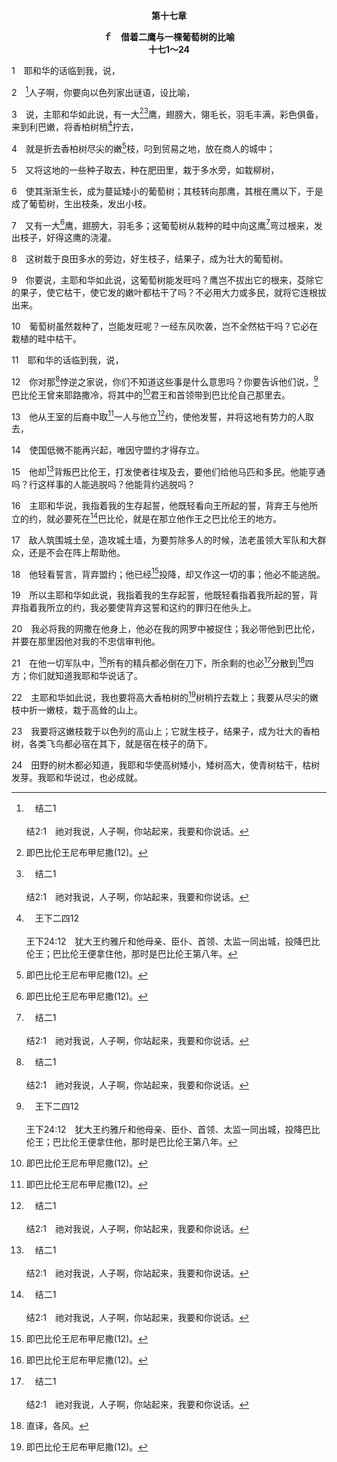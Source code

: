 <p style="text-align:center;font-weight:bold;">第十七章</p>

<p style="text-align:center;font-weight:bold;">ｆ　借着二鹰与一棵葡萄树的比喻<br>十七1～24</p>

1　耶和华的话临到我，说，

2　[^a]人子啊，你要向以色列家出谜语，设比喻，

[^a]:　结二1<br><br>结2:1　祂对我说，人子啊，你站起来，我要和你说话。

3　说，主耶和华如此说，有一大[^1][^a]鹰，翅膀大，翎毛长，羽毛丰满，彩色俱备，来到利巴嫩，将香柏树梢[^b]拧去，

[^1]:即巴比伦王尼布甲尼撒(12)。

[^a]:　参结十七12<br><br>结17:12　你对那悖逆之家说，你们不知道这些事是什么意思吗？你要告诉他们说，巴比伦王曾来耶路撒冷，将其中的君王和首领带到巴比伦自己那里去。

[^b]:　王下二四12<br><br>王下24:12　犹大王约雅斤和他母亲、臣仆、首领、太监一同出城，投降巴比伦王；巴比伦王便拿住他，那时是巴比伦王第八年。

4　就是折去香柏树尽尖的嫩[^1]枝，叼到贸易之地，放在商人的城中；

[^1]:即犹大王约雅斤。

5　又将这地的一些种子取去，种在肥田里，栽于多水旁，如栽柳树，

6　使其渐渐生长，成为蔓延矮小的葡萄树；其枝转向那鹰，其根在鹰以下，于是成了葡萄树，生出枝条，发出小枝。

7　又有一大[^1]鹰，翅膀大，羽毛多；这葡萄树从栽种的畦中向这鹰[^a]弯过根来，发出枝子，好得这鹰的浇灌。

[^1]:即埃及(15)王法老。

[^a]:　参结十七15<br><br>结17:15　他却背叛巴比伦王，打发使者往埃及去，要他们给他马匹和多民。他能亨通吗？行这样事的人能逃脱吗？他能背约逃脱吗？

8　这树栽于良田多水的旁边，好生枝子，结果子，成为壮大的葡萄树。

9　你要说，主耶和华如此说，这葡萄树能发旺吗？鹰岂不拔出它的根来，芟除它的果子，使它枯干，使它发的嫩叶都枯干了吗？不必用大力或多民，就将它连根拔出来。

10　葡萄树虽然栽种了，岂能发旺呢？一经东风吹袭，岂不全然枯干吗？它必在栽植的畦中枯干。

11　耶和华的话临到我，说，

12　你对那[^a]悖逆之家说，你们不知道这些事是什么意思吗？你要告诉他们说，[^b]巴比伦王曾来耶路撒冷，将其中的[^1]君王和首领带到巴比伦自己那里去。

[^1]:即犹大王约雅斤。

[^a]:　结二5<br><br>结2:5　他们或听，或不听（他们原是悖逆之家），必知道在他们中间有了申言者。

[^b]:　结十七3；王下二四11～16<br><br>结17:3　说，主耶和华如此说，有一大鹰，翅膀大，翎毛长，羽毛丰满，彩色俱备，来到利巴嫩，将香柏树梢拧去，<br><br>王下24:11　当他的臣仆围困城的时候，巴比伦王尼布甲尼撒亲自来攻城。<br><br>王下24:12　犹大王约雅斤和他母亲、臣仆、首领、太监一同出城，投降巴比伦王；巴比伦王便拿住他，那时是巴比伦王第八年。<br><br>王下24:13　巴比伦王从那里，将耶和华殿的一切宝物，和王宫里的宝物都拿去了，将以色列王所罗门所造耶和华殿里的一切金器都捣毁了，正如耶和华所说的；<br><br>王下24:14　又将全耶路撒冷的人民和众首领，并所有大能的勇士，共一万人，连一切工匠、铁匠都迁徙了去；除了那地极贫穷的人以外，没有剩下的；<br><br>王下24:15　并将约雅斤和王母、后妃、太监与那地的权贵，都从耶路撒冷迁徙到巴比伦去了；<br><br>王下24:16　又将一切勇士七千人，和工匠、铁匠一千人，都是能上阵的勇士，全迁徙到巴比伦去了。

13　他从王室的后裔中取[^1]一人与他立[^a]约，使他发誓，并将这地有势力的人取去，

[^1]:即西底家，他被尼布甲尼撒立为王，顶替约雅斤(王下二四17)。

[^a]:　王下二四17<br><br>王下24:17　巴比伦王立约雅斤的叔叔玛探雅接替他作王，给玛探雅改名叫西底家。

14　使国低微不能再兴起，唯因守盟约才得存立。

15　他却[^a]背叛巴比伦王，打发使者往埃及去，要他们给他马匹和多民。他能亨通吗？行这样事的人能逃脱吗？他能背约逃脱吗？

[^a]:　王下二四20；代下三六13<br><br>王下24:20　这些事临到耶路撒冷和犹大，是因耶和华的怒气发作，直到祂将人民从自己面前赶出。后来西底家背叛了巴比伦王。<br><br>代下36:13　尼布甲尼撒王曾使他指着神起誓，他也背叛了；他强项硬心，不归向耶和华以色列的神。

16　主耶和华说，我指着我的生存起誓，他既轻看向王所起的誓，背弃王与他所立的约，就必要死在[^a]巴比伦，就是在那立他作王之巴比伦王的地方。

[^a]:　耶三二5；三四3；五二11；结十二13<br><br>耶32:5　巴比伦王必将西底家带到巴比伦，西底家必在那里，直到我眷顾他的时候；你们虽与迦勒底人争战，却不顺利；这是耶和华说的。你为什么这样预言？<br><br>耶34:3　你必不能逃脱他的手，定被拿住，交在他的手中；你的眼要见巴比伦王的眼；他要口对口和你说话，你也必到巴比伦去。<br><br>耶52:11　并且剜了西底家的眼睛，用铜链锁着他。巴比伦王将他带到巴比伦去，把他囚在监里，直到他死的日子。<br><br>结12:13　我必将我的网撒在他身上，他必在我的网罗中缠住；我必带他到迦勒底人之地的巴比伦，但他必看不见那地，且要死在那里。

17　敌人筑围城土垒，造攻城土墙，为要剪除多人的时候，法老虽领大军队和大群众，还是不会在阵上帮助他。

18　他轻看誓言，背弃盟约；他已经[^1]投降，却又作这一切的事；他必不能逃脱。

[^1]:直译，交出他的手。

19　所以主耶和华如此说，我指着我的生存起誓，他既轻看指着我所起的誓，背弃指着我所立的约，我必要使背弃这誓和这约的罪归在他头上。

20　我必将我的网撒在他身上，他必在我的网罗中被捉住；我必带他到巴比伦，并要在那里因他对我的不忠信审判他。

21　在他一切军队中，[^1]所有的精兵都必倒在刀下，所余剩的也必[^a]分散到[^2]四方；你们就知道我耶和华说话了。

[^1]:所有的精兵，有古卷作，凡逃跑的人。

[^2]:直译，各风。

[^a]:　结十二14<br><br>结12:14　我必把他周围一切帮助他的，和他所有的军队，分散到四方，也要拔刀追赶他们。

22　主耶和华如此说，我也要将高大香柏树的[^1]树梢拧去栽上；我要从尽尖的嫩枝中折一嫩枝，栽于高耸的山上。

[^1]:见三17注1。在3～4和22～23节，大卫的家，他的王室，被比作香柏树。首先，这树的一枝，即约雅斤，被剪除(3～4，12，代下三六8下～10上)。以后另一枝，即西底家，被立，也被剪除(13～21，代下三六10下～20)。按22～23节，在这香柏树的树梢有一嫩枝要被拧去，栽于高耸的山上，成为壮大的香柏树。这嫩枝就是基督(参赛十一1)。基督生为大卫家的后裔(太一1，罗一3)，是大卫香柏树的嫩枝。祂这嫩枝，因着被钉十字架而被“拧去。”人拧去这嫩枝，但神使祂复活并升天(徒二22～24，32～36)。这样，神将基督栽于高处，基督就成为尊高的香柏树，多民必宿在其下。虽然大卫家因着他们的败坏被拧去，而变为荒凉低微，但有一天他们要在基督里得着复兴(摩九11与注)。他们因着联于基督，要再次成为尊高的。

23　我要将这嫩枝栽于以色列的高山上；它就生枝子，结果子，成为壮大的香柏树，各类飞鸟都必宿在其下，就是宿在枝子的荫下。

24　田野的树木都必知道，我耶和华使高树矮小，矮树高大，使青树枯干，枯树发芽。我耶和华说过，也必成就。
